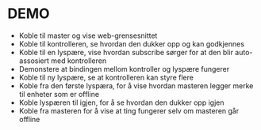 DEMO
====

* Koble til master og vise web-grensesnittet
* Koble til kontrolleren, se hvordan den dukker opp og kan godkjennes
* Koble til en lyspære, vise hvordan subscribe sørger for at den blir auto-assosiert med kontrolleren
* Demonstere at bindingen mellom kontroller og lyspære fungerer
* Koble til ny lyspære, se at kontrolleren kan styre flere
* Koble fra den første lyspæra, for å vise hvordan masteren legger merke til enheter som er offline
* Koble lyspæren til igjen, for å se hvordan den dukker opp igjen
* Koble fra masteren for å vise at ting fungerer selv om masteren går offline

